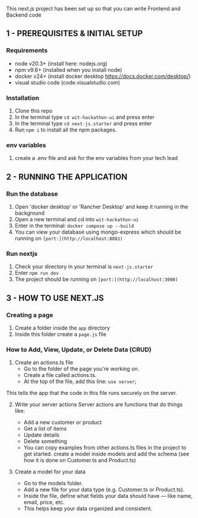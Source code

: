 This next.js project has been set up so that you can write Frontend and Backend code

## 1 - PREREQUISITES & INITIAL SETUP

### Requirements
* node v20.3+ (install here: nodejs.org)
* npm v9.6+ (installed when you install node) 
* docker v24+ (install docker desktop https://docs.docker.com/desktop/)
* visual studio code (code.visualstudio.com)

### Installation
1. Clone this repo
2. In the terminal type `cd wit-hackathon-ui` and press enter 
3. In the terminal type `cd next-js.starter` and press enter
4. Run `npm i` to install all the npm packages.

### env variables
1. create a .env file and ask for the env variables from your tech lead

## 2 - RUNNING THE APPLICATION

### Run the database
1. Open 'docker desktop' or 'Rancher Desktop' and keep it running in the background
2. Open a new terminal and cd into `wit-hackathon-ui`
3. Enter in the terminal: `docker compose up --build`
4. You can view your database using mongo-express which should be running on `[port:](http://localhost:8081)`

### Run nextjs 
1. Check your directory in your terminal is `next-js.starter`
2. Enter `npm run dev`
3. The project should be running on `[port:](http://localhost:3000)`

## 3 - HOW TO USE NEXT.JS 

### Creating a page
1. Create a folder inside the `app` directory
2. Inside this folder create a `page.js` file

### How to Add, View, Update, or Delete Data (CRUD)
1. Create an actions.ts file
    - Go to the folder of the page you're working on.
    - Create a file called actions.ts.
    - At the top of the file, add this line: `use server`;

This tells the app that the code in this file runs securely on the server.

2. Write your server actions
    Server actions are functions that do things like:
    - Add a new customer or product
    - Get a list of items
    - Update details
    - Delete something
    - You can copy examples from other actions.ts files in the project to get started.
    create a model inside models and add the schema (see how it is done on Customer.ts and Product.ts)

3. Create a model for your data
    - Go to the models folder.
    - Add a new file for your data type (e.g. Customer.ts or Product.ts).
    - Inside the file, define what fields your data should have — like name, email, price, etc.
    - This helps keep your data organized and consistent.


